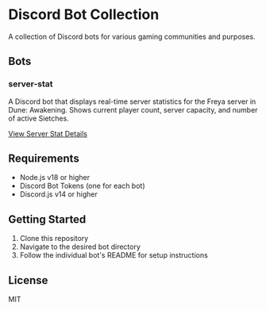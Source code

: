# Discord Bot Collection

A collection of Discord bots for various gaming communities and purposes.

## Bots

### server-stat
A Discord bot that displays real-time server statistics for the Freya server in Dune: Awakening. Shows current player count, server capacity, and number of active Sietches.

[View Server Stat Details](./server-stat/README.md)

## Requirements

- Node.js v18 or higher
- Discord Bot Tokens (one for each bot)
- Discord.js v14 or higher

## Getting Started

1. Clone this repository
2. Navigate to the desired bot directory
3. Follow the individual bot's README for setup instructions

## License

MIT 